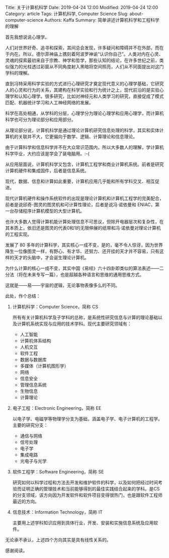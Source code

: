Title: 关于计算机科学
Date: 2019-04-24 12:00
Modified: 2019-04-24 12:00
Category: article
Tags: 计算机科学, Computer Science
Slug: about-computer-science
Authors: Kaffa
Summary: 简单讲述计算机科学和工程科学的理解

首先我想说说心理学。

人们对世界好奇、追寻和探索，其间总会发现，许多疑问和障碍并不在外部，而在于内在。所以，德尔菲神庙上镌刻着阿波罗神谕“认识你自己”。人类对内在心灵、灵魂的探索最初来自于宗教、神学和哲学，那些认知的结论，在许多世纪之前，类似强力的光柱透过彩窗从不同角度射入黑暗将空间照亮，人们从不同面提出对这门学科的理解。

直到冯特采用科学实验的方式进行心理研究才奠定现代意义的心理学基础，它研究人的心灵和行为的关系，其建构在科学实验和行为统计之上，现代前沿的是实验心理学和认知心理学。很多研究，比如对神经元和人类学习的研究，直接促成了模式匹配、机器统计学习和人工神经网络的发展。

科学在高处相通，从学科的分层，心理学分为理论心理学和应用心理学，而计算机科学也可分为理论部分和应用部分。

从理论部分说，计算机科学是通过理论计算机研究信息处理的科学，其实和实体计算机的关联并不大，它更偏向于数学、逻辑、计算理论和信息理论。

由于计算科学和信息科学并不在大众常识范围内，所以大多数人的理解，学计算机科学毕业，大约应该是学会了装电脑用。:-(

从应用层面说，计算机科学又包含，计算机工程学和商业计算机系统。前者是研究计算机硬件和集成固件，后者是信息系统。

现代，数据、信息和计算如此重要，计算机应用几乎能和所有学科交叉、相互促进。

现代计算机硬件和操作系统软件的出现是理论计算机和计算机工程学的完美配合，前者是说邱奇-图灵的图灵机和可计算性理论，后者是说冯·诺依曼和 ENIAC，第一台存储程序计算机模型的大型计算机。

也许大多数人觉得计算机能计算处理信息不可思议，但除开电器层次和复杂性，在其本质上，依旧还是图灵的代表0和1的无限伸展的纸带和冯·诺依曼对理论计算机的工程实现。

发展了 80 多年的计算科学，其实核心一成不变，是的，毫不令人惊讶，因为世界降生一位像图灵一样，有野心、有才华、还努力、还开挂的天才并不容易，只有这样的天才的头脑中，才会诞生理论计算机。

为什么计算的核心一成不变，其实中国《易经》六十四卦即类似的算法表述——二分法（将在未来专写一篇），也是超越各种语言和思维的通用思维方式。

这就是——易——宇宙的逻辑，无论事物表像多么的不同。

此处，作个总结：

1. 计算机科学：Computer Science，简称 CS

    所有有关计算机科学及子学科的总称，是系统性研究信息与计算的理论基础以及计算机系统实现与应用的技术学科。现代主要研究领域有：
    * 人工智能
    * 计算机体系结构
    * 人机交互
    * 软件工程
    * 数据与数据库
    * 多媒体（计算机图形学）
    * 网络
    * 信息安全
    * 管理信息系统
    * 生物信息
    * 计算理论

2. 电子工程：Electronic Engineering，简称 EE

    以电子学、电磁学等物理学分支为基础，涵盖电子学、电子计算机的工程学。主要的研究分支：
    * 通信与网络
    * 信号处理
    * 电子学
    * 集成电路
    * 光电子与光学

3. 软件工程学：Software Engineering，简称 SE

    研究如何以科学过程和方法去开发和维护软件的科学，以及如何把经过时间考验而证明正确的管理技术和当前能够得到的最佳实践结合起来的学科。是CS的分支领域，该方向因为开发软件和软件项目变得很热门，也是跟软件工程师最近的方向。

4. 信息技术：Information Technology，简称 IT

    主要用上述学科知识应用到具体行业，开发、安装和实施信息系统及应用软件。

无论承不承认，上述四个方向其实是具有线性关系的。

感谢阅读。
